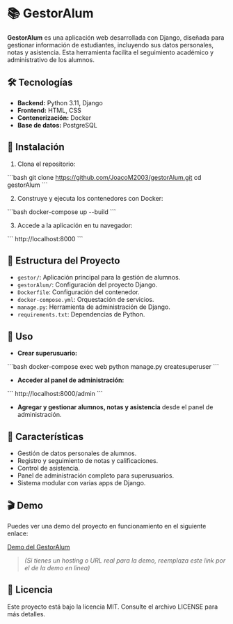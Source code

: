 # 📚 GestorAlum

**GestorAlum** es una aplicación web desarrollada con Django, diseñada para gestionar información de estudiantes, incluyendo sus datos personales, notas y asistencia. Esta herramienta facilita el seguimiento académico y administrativo de los alumnos.

## 🛠️ Tecnologías

- **Backend:** Python 3.11, Django
- **Frontend:** HTML, CSS
- **Contenerización:** Docker
- **Base de datos:** PostgreSQL

## 🚀 Instalación

1. Clona el repositorio:

\`\`\`bash
git clone https://github.com/JoacoM2003/gestorAlum.git
cd gestorAlum
\`\`\`

2. Construye y ejecuta los contenedores con Docker:

\`\`\`bash
docker-compose up --build
\`\`\`

3. Accede a la aplicación en tu navegador:

\`\`\`
http://localhost:8000
\`\`\`

## 🔧 Estructura del Proyecto

- `gestor/`: Aplicación principal para la gestión de alumnos.
- `gestorAlum/`: Configuración del proyecto Django.
- `Dockerfile`: Configuración del contenedor.
- `docker-compose.yml`: Orquestación de servicios.
- `manage.py`: Herramienta de administración de Django.
- `requirements.txt`: Dependencias de Python.

## 🧪 Uso

- **Crear superusuario:**

\`\`\`bash
docker-compose exec web python manage.py createsuperuser
\`\`\`

- **Acceder al panel de administración:**

\`\`\`
http://localhost:8000/admin
\`\`\`

- **Agregar y gestionar alumnos, notas y asistencia** desde el panel de administración.

## 🌟 Características

- Gestión de datos personales de alumnos.
- Registro y seguimiento de notas y calificaciones.
- Control de asistencia.
- Panel de administración completo para superusuarios.
- Sistema modular con varias apps de Django.

## 🎬 Demo

Puedes ver una demo del proyecto en funcionamiento en el siguiente enlace:

[Demo del GestorAlum](https://gestoralum.onrender.com/)  

> *(Si tienes un hosting o URL real para la demo, reemplaza este link por el de la demo en línea)*

## 📄 Licencia

Este proyecto está bajo la licencia MIT. Consulte el archivo LICENSE para más detalles.
